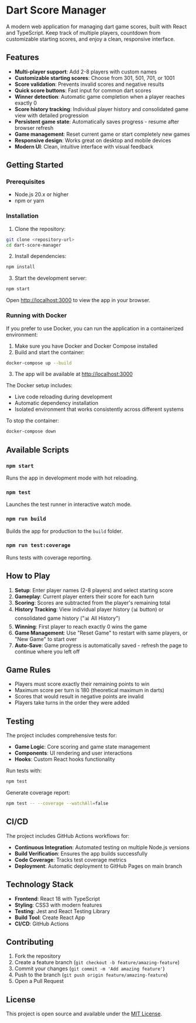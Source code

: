 # Dart Score Manager

A modern web application for managing dart game scores, built with React and TypeScript. Keep track of multiple players, countdown from customizable starting scores, and enjoy a clean, responsive interface.

## Features

- **Multi-player support**: Add 2-8 players with custom names
- **Customizable starting scores**: Choose from 301, 501, 701, or 1001
- **Score validation**: Prevents invalid scores and negative results
- **Quick score buttons**: Fast input for common dart scores
- **Winner detection**: Automatic game completion when a player reaches exactly 0
- **Score history tracking**: Individual player history and consolidated game view with detailed progression
- **Persistent game state**: Automatically saves progress - resume after browser refresh
- **Game management**: Reset current game or start completely new games
- **Responsive design**: Works great on desktop and mobile devices
- **Modern UI**: Clean, intuitive interface with visual feedback

## Getting Started

### Prerequisites

- Node.js 20.x or higher
- npm or yarn

### Installation

1. Clone the repository:
```bash
git clone <repository-url>
cd dart-score-manager
```

2. Install dependencies:
```bash
npm install
```

3. Start the development server:
```bash
npm start
```

Open [http://localhost:3000](http://localhost:3000) to view the app in your browser.

### Running with Docker

If you prefer to use Docker, you can run the application in a containerized environment:

1. Make sure you have Docker and Docker Compose installed
2. Build and start the container:
```bash
docker-compose up --build
```

3. The app will be available at [http://localhost:3000](http://localhost:3000)

The Docker setup includes:
- Live code reloading during development
- Automatic dependency installation
- Isolated environment that works consistently across different systems

To stop the container:
```bash
docker-compose down
```

## Available Scripts

### `npm start`
Runs the app in development mode with hot reloading.

### `npm test`
Launches the test runner in interactive watch mode.

### `npm run build`
Builds the app for production to the `build` folder.

### `npm run test:coverage`
Runs tests with coverage reporting.

## How to Play

1. **Setup**: Enter player names (2-8 players) and select starting score
2. **Gameplay**: Current player enters their score for each turn
3. **Scoring**: Scores are subtracted from the player's remaining total
4. **History Tracking**: View individual player history (📊 button) or consolidated game history ("📊 All History")
5. **Winning**: First player to reach exactly 0 wins the game
6. **Game Management**: Use "Reset Game" to restart with same players, or "New Game" to start over
7. **Auto-Save**: Game progress is automatically saved - refresh the page to continue where you left off

## Game Rules

- Players must score exactly their remaining points to win
- Maximum score per turn is 180 (theoretical maximum in darts)
- Scores that would result in negative points are invalid
- Players take turns in the order they were added

## Testing

The project includes comprehensive tests for:

- **Game Logic**: Core scoring and game state management
- **Components**: UI rendering and user interactions  
- **Hooks**: Custom React hooks functionality

Run tests with:
```bash
npm test
```

Generate coverage report:
```bash
npm test -- --coverage --watchAll=false
```

## CI/CD

The project includes GitHub Actions workflows for:

- **Continuous Integration**: Automated testing on multiple Node.js versions
- **Build Verification**: Ensures the app builds successfully
- **Code Coverage**: Tracks test coverage metrics
- **Deployment**: Automatic deployment to GitHub Pages on main branch

## Technology Stack

- **Frontend**: React 18 with TypeScript
- **Styling**: CSS3 with modern features
- **Testing**: Jest and React Testing Library
- **Build Tool**: Create React App
- **CI/CD**: GitHub Actions


## Contributing

1. Fork the repository
2. Create a feature branch (`git checkout -b feature/amazing-feature`)
3. Commit your changes (`git commit -m 'Add amazing feature'`)
4. Push to the branch (`git push origin feature/amazing-feature`)
5. Open a Pull Request

## License

This project is open source and available under the [MIT License](LICENSE).
